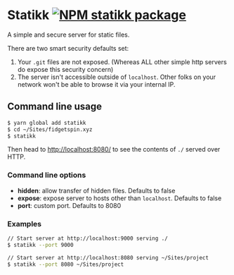 # Statikk [![NPM statikk package](https://img.shields.io/npm/v/statikk.svg)](https://npmjs.org/package/statikk)

A simple and secure server for static files.

There are two smart security defaults set:

1. Your `.git` files are not exposed. (Whereas ALL other simple http servers do expose this security concern)
1. The server isn't accessible outside of `localhost`. Other folks on your network won't be able to browse it via your internal IP.

## Command line usage

```bash
$ yarn global add statikk
$ cd ~/Sites/fidgetspin.xyz
$ statikk
```

Then head to [http://localhost:8080/](http://localhost:8080/) to see the
contents of `./` served over HTTP.


### Command line options

* **hidden**: allow transfer of hidden files. Defaults to false
* **expose**: expose server to hosts other than `localhost`. Defaults to false
* **port**: custom port. Defaults to 8080

### Examples

```bash
// Start server at http://localhost:9000 serving ./
$ statikk --port 9000

// Start server at http://localhost:8080 serving ~/Sites/project
$ statikk --port 8080 ~/Sites/project
```
